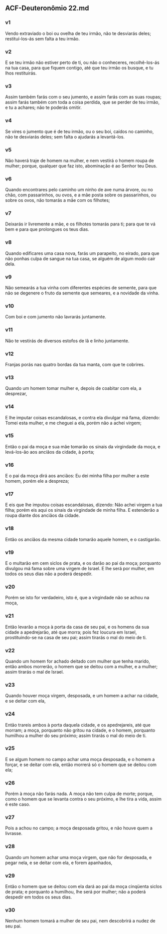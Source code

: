 ## ACF-Deuteronômio 22.md
### v1
 Vendo extraviado o boi ou ovelha de teu irmão, não te desviarás deles; restituí-los-ás sem falta a teu irmão.
### v2
 E se teu irmão não estiver perto de ti, ou não o conheceres, recolhê-los-ás na tua casa, para que fiquem contigo, até que teu irmão os busque, e tu lhos restituirás.
### v3
 Assim também farás com o seu jumento, e assim farás com as suas roupas; assim farás também com toda a coisa perdida, que se perder de teu irmão, e tu a achares; não te poderás omitir.
### v4
 Se vires o jumento que é de teu irmão, ou o seu boi, caídos no caminho, não te desviarás deles; sem falta o ajudarás a levantá-los.
### v5
 Não haverá traje de homem na mulher, e nem vestirá o homem roupa de mulher; porque, qualquer que faz isto, abominação é ao Senhor teu Deus.
### v6
 Quando encontrares pelo caminho um ninho de ave numa árvore, ou no chão, com passarinhos, ou ovos, e a mãe posta sobre os passarinhos, ou sobre os ovos, não tomarás a mãe com os filhotes;
### v7
 Deixarás ir livremente a mãe, e os filhotes tomarás para ti; para que te vá bem e para que prolongues os teus dias.
### v8
 Quando edificares uma casa nova, farás um parapeito, no eirado, para que não ponhas culpa de sangue na tua casa, se alguém de algum modo cair dela.
### v9
 Não semearás a tua vinha com diferentes espécies de semente, para que não se degenere o fruto da semente que semeares, e a novidade da vinha.
### v10
 Com boi e com jumento não lavrarás juntamente.
### v11
 Não te vestirás de diversos estofos de lã e linho juntamente.
### v12
 Franjas porás nas quatro bordas da tua manta, com que te cobrires.
### v13
 Quando um homem tomar mulher e, depois de coabitar com ela, a desprezar,
### v14
 E lhe imputar coisas escandalosas, e contra ela divulgar má fama, dizendo: Tomei esta mulher, e me cheguei a ela, porém não a achei virgem;
### v15
 Então o pai da moça e sua mãe tomarão os sinais da virgindade da moça, e levá-los-ão aos anciãos da cidade, à porta;
### v16
 E o pai da moça dirá aos anciãos: Eu dei minha filha por mulher a este homem, porém ele a despreza;
### v17
 E eis que lhe imputou coisas escandalosas, dizendo: Não achei virgem a tua filha; porém eis aqui os sinais da virgindade de minha filha. E estenderão a roupa diante dos anciãos da cidade.
### v18
 Então os anciãos da mesma cidade tomarão aquele homem, e o castigarão.
### v19
 E o multarão em cem siclos de prata, e os darão ao pai da moça; porquanto divulgou má fama sobre uma virgem de Israel. E lhe será por mulher, em todos os seus dias não a poderá despedir.
### v20
 Porém se isto for verdadeiro, isto é, que a virgindade não se achou na moça,
### v21
 Então levarão a moça à porta da casa de seu pai, e os homens da sua cidade a apedrejarão, até que morra; pois fez loucura em Israel, prostituindo-se na casa de seu pai; assim tirarás o mal do meio de ti.
### v22
 Quando um homem for achado deitado com mulher que tenha marido, então ambos morrerão, o homem que se deitou com a mulher, e a mulher; assim tirarás o mal de Israel.
### v23
 Quando houver moça virgem, desposada, e um homem a achar na cidade, e se deitar com ela,
### v24
 Então trareis ambos à porta daquela cidade, e os apedrejareis, até que morram; a moça, porquanto não gritou na cidade, e o homem, porquanto humilhou a mulher do seu próximo; assim tirarás o mal do meio de ti.
### v25
 E se algum homem no campo achar uma moça desposada, e o homem a forçar, e se deitar com ela, então morrerá só o homem que se deitou com ela;
### v26
 Porém à moça não farás nada. A moça não tem culpa de morte; porque, como o homem que se levanta contra o seu próximo, e lhe tira a vida, assim é este caso.
### v27
 Pois a achou no campo; a moça desposada gritou, e não houve quem a livrasse.
### v28
 Quando um homem achar uma moça virgem, que não for desposada, e pegar nela, e se deitar com ela, e forem apanhados,
### v29
 Então o homem que se deitou com ela dará ao pai da moça cinqüenta siclos de prata; e porquanto a humilhou, lhe será por mulher; não a poderá despedir em todos os seus dias.
### v30
 Nenhum homem tomará a mulher de seu pai, nem descobrirá a nudez de seu pai.
